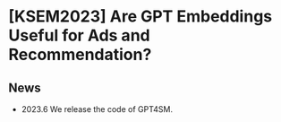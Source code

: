 # [KSEM2023] Are GPT Embeddings Useful for Ads and Recommendation?

## News
- 2023.6  We release the code of GPT4SM.
